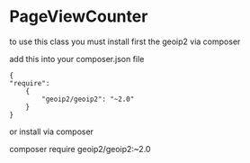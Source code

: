 # PageViewCounter
to use this class you must install first the geoip2 via composer

add this into your composer.json file
```
{
"require":
    {    
        "geoip2/geoip2": "~2.0"        
    }
}
```
or install via composer

composer require geoip2/geoip2:~2.0<br/>
